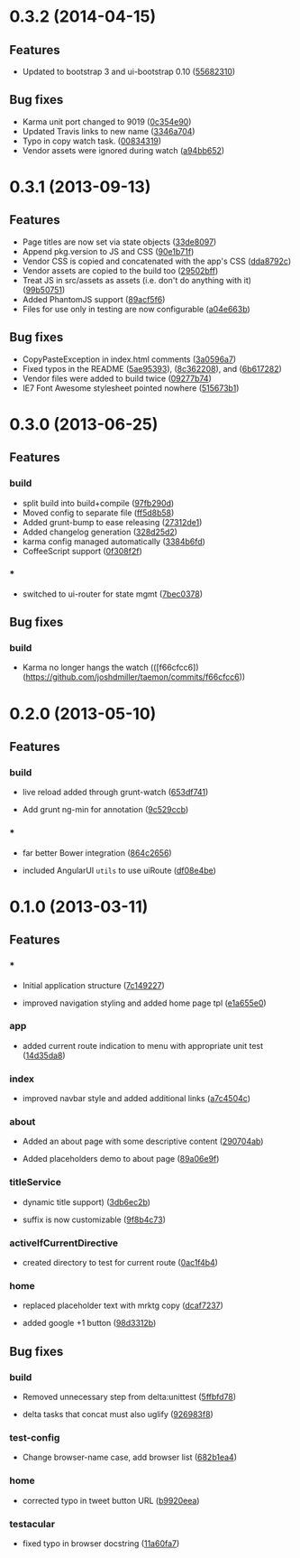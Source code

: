 # 0.3.2 (2014-04-15)

## Features

* Updated to bootstrap 3 and ui-bootstrap 0.10 ([55682310](git@github.com:ngbp/ngbp/commit/55682310))

## Bug fixes

* Karma unit port changed to 9019 ([0c354e90](git@github.com:ngbp/ngbp/commit/0c354e90))
* Updated Travis links to new name ([3346a704](git@github.com:ngbp/ngbp/commit/3346a704))
* Typo in copy watch task. ([00834319](git@github.com:ngbp/ngbp/commit/00834319))
* Vendor assets were ignored during watch ([a94bb652](git@github.com:ngbp/ngbp/commit/a94bb652))




# 0.3.1 (2013-09-13)

## Features

* Page titles are now set via state objects ([33de8097](git@github.com:joshdmiller/taemon/commit/33de8097))
* Append pkg.version to JS and CSS ([90e1b71f](git@github.com:joshdmiller/taemon/commit/90e1b71f))
* Vendor CSS is copied and concatenated with the app's CSS ([dda8792c](git@github.com:joshdmiller/taemon/commit/dda8792c))
* Vendor assets are copied to the build too ([29502bff](git@github.com:joshdmiller/taemon/commit/29502bff))
* Treat JS in src/assets as assets (i.e. don't do anything with it) ([99b50751](git@github.com:joshdmiller/taemon/commit/99b50751))
* Added PhantomJS support ([89acf5f6](git@github.com:joshdmiller/taemon/commit/89acf5f6))
* Files for use only in testing are now configurable ([a04e663b](git@github.com:joshdmiller/taemon/commit/a04e663b))

## Bug fixes

* CopyPasteException in index.html comments ([3a0596a7](git@github.com:joshdmiller/taemon/commit/3a0596a7))
* Fixed typos in the README ([5ae95393](git@github.com:joshdmiller/taemon/commit/5ae95393)), ([8c362208](git@github.com:joshdmiller/taemon/commit/8c362208)), and ([6b617282](git@github.com:joshdmiller/taemon/commit/6b617282))
* Vendor files were added to build twice ([09277b74](git@github.com:joshdmiller/taemon/commit/09277b74))
* IE7 Font Awesome stylesheet pointed nowhere ([515673b1](git@github.com:joshdmiller/taemon/commit/515673b1))

# 0.3.0 (2013-06-25)

## Features
### build

* split build into build+compile ([97fb290d](https://github.com/joshdmiller/taemon/commits/97fb290d))
* Moved config to separate file ([ff5d8b58](https://github.com/joshdmiller/taemon/commits/ff5d8b58))
* Added grunt-bump to ease releasing ([27312de1](https://github.com/joshdmiller/taemon/commits/27312de1))
* Added changelog generation ([328d25d2](https://github.com/joshdmiller/taemon/commits/328d25d2))
* karma config managed automatically ([3384b6fd](https://github.com/joshdmiller/taemon/commits/3384b6fd))
* CoffeeScript support ([0f308f2f](https://github.com/joshdmiller/taemon/commits/0f308f2f))

### *

* switched to ui-router for state mgmt ([7bec0378](https://github.com/joshdmiller/taemon/commits/7bec0378))

## Bug fixes
### build

* Karma no longer hangs the watch (([f66cfcc6])(https://github.com/joshdmiller/taemon/commits/f66cfcc6))



# 0.2.0 (2013-05-10)

## Features
### build

* live reload added through grunt-watch ([653df741](https://github.com/joshdmiller/taemon/commits/653df741))

* Add grunt ng-min for annotation ([9c529ccb](https://github.com/joshdmiller/taemon/commits/9c529ccb))

### *

* far better Bower integration ([864c2656](https://github.com/joshdmiller/taemon/commits/864c2656))

* included AngularUI `utils` to use uiRoute ([df08e4be](https://github.com/joshdmiller/taemon/commits/df08e4be))






# 0.1.0 (2013-03-11)

## Features
### *

* Initial application structure ([7c149227](https://github.com/joshdmiller/taemon/commits/7c149227))

* improved navigation styling and added home page tpl ([e1a655e0](https://github.com/joshdmiller/taemon/commits/e1a655e0))

### app

* added current route indication to menu with appropriate unit test ([14d35da8](https://github.com/joshdmiller/taemon/commits/14d35da8))

### index

* improved navbar style and added additional links ([a7c4504c](https://github.com/joshdmiller/taemon/commits/a7c4504c))

### about

* Added an about page with some descriptive content ([290704ab](https://github.com/joshdmiller/taemon/commits/290704ab))

* Added placeholders demo to about page ([89a06e9f](https://github.com/joshdmiller/taemon/commits/89a06e9f))

### titleService

* dynamic title support) ([3db6ec2b](https://github.com/joshdmiller/taemon/commits/3db6ec2b))

* suffix is now customizable ([9f8b4c73](https://github.com/joshdmiller/taemon/commits/9f8b4c73))

### activeIfCurrentDirective

* created directory to test for current route ([0ac1f4b4](https://github.com/joshdmiller/taemon/commits/0ac1f4b4))

### home

* replaced placeholder text with mrktg copy ([dcaf7237](https://github.com/joshdmiller/taemon/commits/dcaf7237))

* added google +1 button ([98d3312b](https://github.com/joshdmiller/taemon/commits/98d3312b))



## Bug fixes
### build

* Removed unnecessary step from delta:unittest ([5ffbfd78](https://github.com/joshdmiller/taemon/commits/5ffbfd78))

* delta tasks that concat must also uglify ([926983f8](https://github.com/joshdmiller/taemon/commits/926983f8))

### test-config

* Change browser-name case, add browser list ([682b1ea4](https://github.com/joshdmiller/taemon/commits/682b1ea4))

### home

* corrected typo in tweet button URL ([b9920eea](https://github.com/joshdmiller/taemon/commits/b9920eea))

### testacular

* fixed typo in browser docstring ([11a60fa7](https://github.com/joshdmiller/taemon/commits/11a60fa7))




